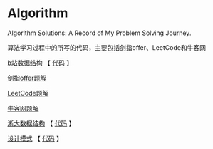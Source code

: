 # Algorithm
Algorithm Solutions: A Record of My Problem Solving Journey.

算法学习过程中的所写的代码，主要包括剑指offer、LeetCode和牛客网

[b站数据结构](https://www.bilibili.com/video/BV1Zt411o7Rn) 【 [代码](https://github.com/zhhaochen/Algorithm/tree/master/DataStructure/src) 】

[剑指offer题解](https://github.com/zhhaochen/Algorithm/tree/master/JianZhi_Offer/src)

[LeetCode题解](https://github.com/zhhaochen/Algorithm/tree/master/LeetCode/src)

[牛客网题解](https://github.com/zhhaochen/Algorithm/tree/master/NewCoder/src)

[浙大数据结构](https://www.icourse163.org/course/ZJU-93001) 【 [代码](https://github.com/zhhaochen/Algorithm/tree/master/ZJUDataStructure/src) 】

[设计模式](https://github.com/CyC2018/CS-Notes/blob/master/notes/%E8%AE%BE%E8%AE%A1%E6%A8%A1%E5%BC%8F%20-%20%E7%9B%AE%E5%BD%95.md) 【 [代码](https://github.com/zhhaochen/Algorithm/tree/master/DesignPatterns/src) 】